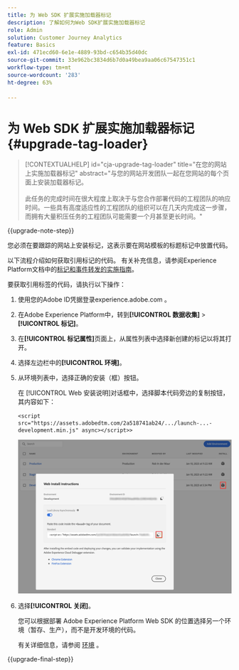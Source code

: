 ```yaml
---
title: 为 Web SDK 扩展实施加载器标记
description: 了解如何为Web SDK扩展实施加载器标记
role: Admin
solution: Customer Journey Analytics
feature: Basics
exl-id: 471ecd60-6e1e-4889-93bd-c654b35d40dc
source-git-commit: 33e962bc3834d6b7d0a49bea9aa06c67547351c1
workflow-type: tm+mt
source-wordcount: '283'
ht-degree: 63%

---
```


# 为 Web SDK 扩展实施加载器标记 {#upgrade-tag-loader}

<!-- markdownlint-disable MD034 -->

>[!CONTEXTUALHELP]
>id="cja-upgrade-tag-loader"
>title="在您的网站上实施加载器标记"
>abstract="与您的网站开发团队一起在您网站的每个页面上安装加载器标记。<br><br>此任务的完成时间在很大程度上取决于与您合作部署代码的工程团队的响应时间。一些具有高度适应性的工程团队的组织可以在几天内完成这一步骤，而拥有大量积压任务的工程团队可能需要一个月甚至更长时间。"

<!-- markdownlint-enable MD034 -->

{{upgrade-note-step}}

您必须在要跟踪的网站上安装标记，这表示要在网站模板的标题标记中放置代码。

以下流程介绍如何获取引用标记的代码。 有关补充信息，请参阅Experience Platform文档中的[标记和事件转发的实施指南](https://experienceleague.adobe.com/en/docs/experience-platform/tags/get-started/implementation-guides)。

要获取引用标签的代码，请执行以下操作：

1. 使用您的Adobe ID凭据登录experience.adobe.com 。

1. 在Adobe Experience Platform中，转到&#x200B;**[!UICONTROL 数据收集]** > **[!UICONTROL 标记]**。

1. 在&#x200B;**[!UICONTROL 标记属性]**&#x200B;页面上，从属性列表中选择新创建的标记以将其打开。

1. 选择左边栏中的&#x200B;**[!UICONTROL 环境]**。

1. 从环境列表中，选择正确的安装（框）按钮。

   在 [!UICONTROL Web 安装说明]对话框中，选择脚本代码旁边的复制按钮，其内容如下：

   ```
   <script src="https://assets.adobedtm.com/2a518741ab24/.../launch-...-development.min.js" async></script>>
   ```

   ![环境](assets/environment.png)

1. 选择&#x200B;**[!UICONTROL 关闭]**。

   您可以根据部署 Adobe Experience Platform Web SDK 的位置选择另一个环境（暂存、生产），而不是开发环境的代码。

   有关详细信息，请参阅 [环境](https://experienceleague.adobe.com/docs/experience-platform/tags/publish/environments/environments.html?) 。

{{upgrade-final-step}}
